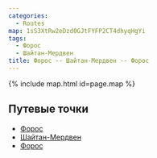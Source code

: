 ```yaml
---
categories: 
  - Routes
map: 1sS3XtRw2eDzd0GJtFYFP2CT4dhyqHgYi
tags:
  - Форос
  - Шайтан-Мердвен
title: Форос -- Шайтан-Мердвен -- Форос
---
```


{% include map.html id=page.map %}

## Путевые точки

- [Форос](toponyms/форос.md)
- [Шайтан-Мердвен](toponyms/шайтан-мердвен.md)
- [Форос](toponyms/форос.md)
